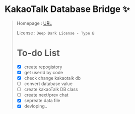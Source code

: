 # KakaoTalk Database Bridge ✨
>
> Homepage : [URL](https://api.mogo.kr/coding/KDB)
>
> License : `Deep Dark License - Type B`
>
> # To-do List
> * [x] create repogistory
> * [x] get userId by code
> * [x] check change kakaotalk db
> * [ ] convert database value
> * [ ] create kakaoTalk DB class
> * [ ] create next/prev chat
> * [x] sepreate data file
> * [x] devloping..